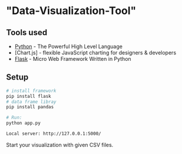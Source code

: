# "Data-Visualization-Tool" 

## Tools used

* [Python] - The Powerful High Level Language
* [Chart.js] - flexible JavaScript charting for designers & developers
* [Flask] - Micro Web Framework Written in Python

## Setup

``` bash
# install framework
pip install flask
# data frame libray
pip install pandas

# Run:
python app.py

Local server: http://127.0.0.1:5000/
```

Start your visualization with given CSV files.

[Python]: <https://www.python.org>
[ChartJS]: <https://plot.ly/products/dash/>
[Flask]: <http://flask.pocoo.org>